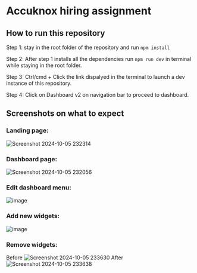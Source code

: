 # Accuknox hiring assignment
## How to run this repository

Step 1: stay in the root folder of the repository and run ``` npm install ```

Step 2: After step 1 installs all the dependencies run ``` npm run dev ``` in terminal while staying in the root folder.

Step 3: Ctrl/cmd + Click the link dispalyed in the terminal to launch a dev instance of this repository.

Step 4: Click on Dashboard v2 on navigation bar to proceed to dashboard.

## Screenshots on what to expect
### Landing page: 
![Screenshot 2024-10-05 232314](https://github.com/user-attachments/assets/2b6ece68-0caa-496b-b283-49464b9146a3)

### Dashboard page:
![Screenshot 2024-10-05 232056](https://github.com/user-attachments/assets/b5785646-d891-4e65-b2da-6d02b50f8654)

### Edit dashboard menu:
![image](https://github.com/user-attachments/assets/3a1aa79e-5307-46c7-a56c-88287e4d1760)


### Add new widgets:
![image](https://github.com/user-attachments/assets/f01fd33e-0008-49f4-a9d7-455f19f7be75)

### Remove widgets:
Before
![Screenshot 2024-10-05 233630](https://github.com/user-attachments/assets/8d180eaf-d89c-4a97-b4bf-724a2f1e01c0)
After
![Screenshot 2024-10-05 233638](https://github.com/user-attachments/assets/862de6f8-7ba0-4ca2-9e2f-406411549a3c)




